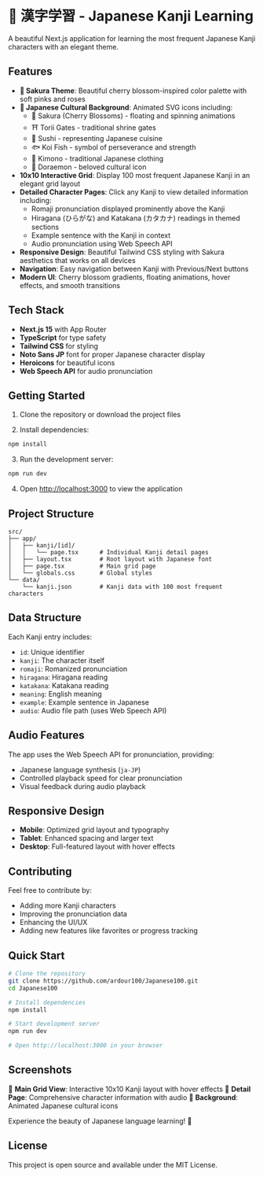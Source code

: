 # 🌸 漢字学習 - Japanese Kanji Learning

A beautiful Next.js application for learning the most frequent Japanese Kanji characters with an elegant theme.


## Features

- **🌸 Sakura Theme**: Beautiful cherry blossom-inspired color palette with soft pinks and roses
- **🎨 Japanese Cultural Background**: Animated SVG icons including:
  - 🌸 Sakura (Cherry Blossoms) - floating and spinning animations
  - ⛩️ Torii Gates - traditional shrine gates
  - 🍣 Sushi - representing Japanese cuisine
  - 🐟 Koi Fish - symbol of perseverance and strength
  - 👘 Kimono - traditional Japanese clothing
  - 🤖 Doraemon - beloved cultural icon
- **10x10 Interactive Grid**: Display 100 most frequent Japanese Kanji in an elegant grid layout
- **Detailed Character Pages**: Click any Kanji to view detailed information including:
  - Romaji pronunciation displayed prominently above the Kanji
  - Hiragana (ひらがな) and Katakana (カタカナ) readings in themed sections
  - Example sentence with the Kanji in context
  - Audio pronunciation using Web Speech API
- **Responsive Design**: Beautiful Tailwind CSS styling with Sakura aesthetics that works on all devices
- **Navigation**: Easy navigation between Kanji with Previous/Next buttons
- **Modern UI**: Cherry blossom gradients, floating animations, hover effects, and smooth transitions

## Tech Stack

- **Next.js 15** with App Router
- **TypeScript** for type safety
- **Tailwind CSS** for styling
- **Noto Sans JP** font for proper Japanese character display
- **Heroicons** for beautiful icons
- **Web Speech API** for audio pronunciation

## Getting Started

1. Clone the repository or download the project files

2. Install dependencies:
```bash
npm install
```

3. Run the development server:
```bash
npm run dev
```

4. Open [http://localhost:3000](http://localhost:3000) to view the application

## Project Structure

```
src/
├── app/
│   ├── kanji/[id]/
│   │   └── page.tsx      # Individual Kanji detail pages
│   ├── layout.tsx        # Root layout with Japanese font
│   ├── page.tsx          # Main grid page
│   └── globals.css       # Global styles
└── data/
    └── kanji.json        # Kanji data with 100 most frequent characters
```

## Data Structure

Each Kanji entry includes:
- `id`: Unique identifier
- `kanji`: The character itself
- `romaji`: Romanized pronunciation
- `hiragana`: Hiragana reading
- `katakana`: Katakana reading
- `meaning`: English meaning
- `example`: Example sentence in Japanese
- `audio`: Audio file path (uses Web Speech API)

## Audio Features

The app uses the Web Speech API for pronunciation, providing:
- Japanese language synthesis (`ja-JP`)
- Controlled playback speed for clear pronunciation
- Visual feedback during audio playback

## Responsive Design

- **Mobile**: Optimized grid layout and typography
- **Tablet**: Enhanced spacing and larger text
- **Desktop**: Full-featured layout with hover effects

## Contributing

Feel free to contribute by:
- Adding more Kanji characters
- Improving the pronunciation data
- Enhancing the UI/UX
- Adding new features like favorites or progress tracking

## Quick Start

```bash
# Clone the repository
git clone https://github.com/ardour100/Japanese100.git
cd Japanese100

# Install dependencies
npm install

# Start development server
npm run dev

# Open http://localhost:3000 in your browser
```

## Screenshots

🌸 **Main Grid View**: Interactive 10x10 Kanji layout with hover effects
🎌 **Detail Page**: Comprehensive character information with audio
🎨 **Background**: Animated Japanese cultural icons

Experience the beauty of Japanese language learning! 🌸

## License

This project is open source and available under the MIT License.
